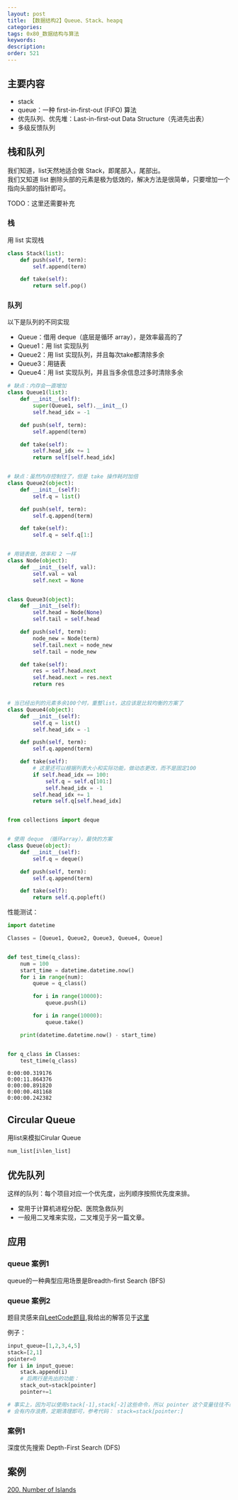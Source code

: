 ```yaml
---
layout: post
title: 【数据结构2】Queue、Stack、heapq
categories:
tags: 0x80_数据结构与算法
keywords:
description:
order: 521
---
```



## 主要内容
- stack
- queue：一种 first-in-first-out (FIFO) 算法
- 优先队列、优先堆：Last-in-first-out Data Structure（先进先出表）
- 多级反馈队列

## 栈和队列
我们知道，list天然地适合做 Stack，即尾部入，尾部出。  
我们又知道 list 删除头部的元素是极为低效的，解决方法是很简单，只要增加一个指向头部的指针即可。  

TODO：这里还需要补充


### 栈

用 list 实现栈
```py
class Stack(list):
    def push(self, term):
        self.append(term)

    def take(self):
        return self.pop()
```


### 队列

以下是队列的不同实现
- Queue：借用 deque（底层是循环 array），是效率最高的了
- Queue1：用 list 实现队列
- Queue2：用 list 实现队列，并且每次take都清除多余
- Queue3：用链表
- Queue4：用 list 实现队列，并且当多余信息过多时清除多余


```py
# 缺点：内存会一直增加
class Queue1(list):
    def __init__(self):
        super(Queue1, self).__init__()
        self.head_idx = -1

    def push(self, term):
        self.append(term)

    def take(self):
        self.head_idx += 1
        return self[self.head_idx]


# 缺点：虽然内存控制住了，但是 take 操作耗时加倍
class Queue2(object):
    def __init__(self):
        self.q = list()

    def push(self, term):
        self.q.append(term)

    def take(self):
        self.q = self.q[1:]


# 用链表做，效率和 2 一样
class Node(object):
    def __init__(self, val):
        self.val = val
        self.next = None


class Queue3(object):
    def __init__(self):
        self.head = Node(None)
        self.tail = self.head

    def push(self, term):
        node_new = Node(term)
        self.tail.next = node_new
        self.tail = node_new

    def take(self):
        res = self.head.next
        self.head.next = res.next
        return res


# 当已经出列的元素多余100个时，重整list，这应该是比较均衡的方案了
class Queue4(object):
    def __init__(self):
        self.q = list()
        self.head_idx = -1

    def push(self, term):
        self.q.append(term)

    def take(self):
        # 这里还可以根据列表大小和实际功能，做动态更改，而不是固定100
        if self.head_idx == 100:
            self.q = self.q[101:]
            self.head_idx = -1
        self.head_idx += 1
        return self.q[self.head_idx]


from collections import deque


# 使用 deque （循环array），最快的方案
class Queue(object):
    def __init__(self):
        self.q = deque()

    def push(self, term):
        self.q.append(term)

    def take(self):
        return self.q.popleft()
```

性能测试：
```py
import datetime

Classes = [Queue1, Queue2, Queue3, Queue4, Queue]


def test_time(q_class):
    num = 100
    start_time = datetime.datetime.now()
    for i in range(num):
        queue = q_class()

        for i in range(10000):
            queue.push(i)

        for i in range(10000):
            queue.take()

    print(datetime.datetime.now() - start_time)


for q_class in Classes:
    test_time(q_class)
```

```
0:00:00.319176
0:00:11.864376
0:00:00.891820
0:00:00.481168
0:00:00.242382
```


## Circular Queue
用list来模拟Cirular Queue
```py
num_list[i%len_list]
```

## 优先队列

这样的队列：每个项目对应一个优先度，出列顺序按照优先度来排。
- 常用于计算机进程分配、医院急救队列
- 一般用二叉堆来实现，二叉堆见于另一篇文章。


## 应用

### queue 案例1
queue的一种典型应用场景是Breadth-first Search (BFS)

### queue 案例2
题目灵感来自[LeetCode题目](https://leetcode.com/problems/baseball-game/discuss/119575/Python-4-liner),我给出的解答见于[这里](https://github.com/guofei9987/leetcode_python/blob/master/%5B682%5D%5BBaseball%20Game%5D%5BEasy%5D.py)  

例子：
```python
input_queue=[1,2,3,4,5]    
stack=[2,1]
pointer=0
for i in input_queue:
    stack.append(i)
    # 后两行是先出的功能：
    stack_out=stack[pointer]
    pointer+=1

# 事实上，因为可以使用stack[-1],stack[-2]这些命令，所以 pointer 这个变量往往不必定义
# 会有内存浪费，定期清理即可，参考代码： stack=stack[pointer:]
```






### 案例1
深度优先搜索 Depth-First Search (DFS)
## 案例
[200. Number of Islands](https://leetcode.com/problems/number-of-islands/description/)  

